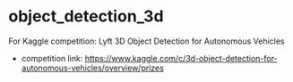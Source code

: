 # object_detection_3d
For Kaggle competition: Lyft 3D Object Detection for Autonomous Vehicles
* competition link: https://www.kaggle.com/c/3d-object-detection-for-autonomous-vehicles/overview/prizes
